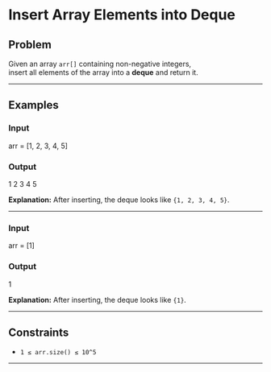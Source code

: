 # Insert Array Elements into Deque

## Problem
Given an array `arr[]` containing non-negative integers,  
insert all elements of the array into a **deque** and return it.

---

## Examples

### Input

arr = [1, 2, 3, 4, 5]

### Output

1 2 3 4 5

**Explanation:** After inserting, the deque looks like `{1, 2, 3, 4, 5}`.

---

### Input

arr = [1]

### Output

1

**Explanation:** After inserting, the deque looks like `{1}`.

---

## Constraints
- `1 ≤ arr.size() ≤ 10^5`

---

